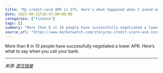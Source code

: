```yaml
---
title: "My credit-card APR is 27%. Here’s what happened when I asked my bank to lower it."
date: 2025-08-21T16:47:00+08:00
categories: ["finance"]
tags: []
summary: "More than 8 in 10 people have successfully negotiated a lower APR. Here’s what to say when you call your bank."
source_url: "https://www.marketwatch.com/story/my-credit-score-and-income-are-better-than-ever-but-my-bank-wont-lower-my-credit-card-apr-heres-how-to-fight-back-593d025e?mod=mw_rss_topstories"
---
```


More than 8 in 10 people have successfully negotiated a lower APR. Here’s what to say when you call your bank.

---

*来源: [原文链接](https://www.marketwatch.com/story/my-credit-score-and-income-are-better-than-ever-but-my-bank-wont-lower-my-credit-card-apr-heres-how-to-fight-back-593d025e?mod=mw_rss_topstories)*
